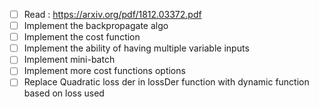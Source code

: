 - [ ] Read : https://arxiv.org/pdf/1812.03372.pdf
- [ ] Implement the backpropagate algo
- [ ] Implement the cost function
- [ ] Implement the ability of having multiple variable inputs
- [ ] Implement mini-batch
- [ ] Implement more cost functions options
- [ ] Replace Quadratic loss der in lossDer function with dynamic function based on loss used

